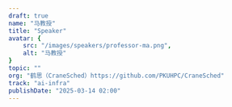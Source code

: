 ```yaml
---
draft: true
name: "马教授"
title: "Speaker"
avatar: {
    src: "/images/speakers/professor-ma.png",
    alt: "马教授"
}
topic: ""
org: "鹤思（CraneSched）https://github.com/PKUHPC/CraneSched"
track: "ai-infra"
publishDate: "2025-03-14 02:00"
---
```

